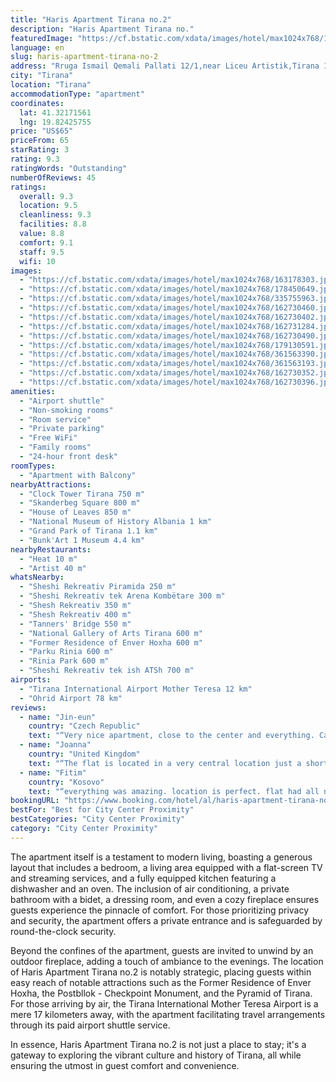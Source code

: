 ```yaml
---
title: "Haris Apartment Tirana no.2"
description: "Haris Apartment Tirana no."
featuredImage: "https://cf.bstatic.com/xdata/images/hotel/max1024x768/163178303.jpg?k=0e03ffe1ff3d3dfce642edac1d4f9417f210e45eeef69cfa2ccafd79f675d905&o=&hp=1"
language: en
slug: haris-apartment-tirana-no-2
address: "Rruga Ismail Qemali Pallati 12/1,near Liceu Artistik,Tirana 1001,Albania, 1001 Tirana, Albania"
city: "Tirana"
location: "Tirana"
accommodationType: "apartment"
coordinates:
  lat: 41.32171561
  lng: 19.82425755
price: "US$65"
priceFrom: 65
starRating: 3
rating: 9.3
ratingWords: "Outstanding"
numberOfReviews: 45
ratings:
  overall: 9.3
  location: 9.5
  cleanliness: 9.3
  facilities: 8.8
  value: 8.8
  comfort: 9.1
  staff: 9.5
  wifi: 10
images:
  - "https://cf.bstatic.com/xdata/images/hotel/max1024x768/163178303.jpg?k=0e03ffe1ff3d3dfce642edac1d4f9417f210e45eeef69cfa2ccafd79f675d905&o=&hp=1"
  - "https://cf.bstatic.com/xdata/images/hotel/max1024x768/178450649.jpg?k=6d58a6982e9a8f4eab555a8242c4abd1f0191d61234c351b9826f59c8546528a&o=&hp=1"
  - "https://cf.bstatic.com/xdata/images/hotel/max1024x768/335755963.jpg?k=43942bf0365714ee85e7fff6e3519f226e7e1992b10a7a0685f3154dc06a9800&o=&hp=1"
  - "https://cf.bstatic.com/xdata/images/hotel/max1024x768/162730460.jpg?k=56b608cdc5b751b02166c1d777a0d7eb81aa688115d7a77c36d7eb1c5b9efb5c&o=&hp=1"
  - "https://cf.bstatic.com/xdata/images/hotel/max1024x768/162730402.jpg?k=5f837d4d44026a2a34e994270d6a62ae785aad48b417d1fed9b1f4216ef6e2dc&o=&hp=1"
  - "https://cf.bstatic.com/xdata/images/hotel/max1024x768/162731284.jpg?k=1ada61d3d363a04a3ecd841ca4836760c679961b6bd10ca6c40f4f8a797d0720&o=&hp=1"
  - "https://cf.bstatic.com/xdata/images/hotel/max1024x768/162730490.jpg?k=371a328991cbc8a404f8d4764dba18a3db61c48488f2bfef22a14aff7a66572a&o=&hp=1"
  - "https://cf.bstatic.com/xdata/images/hotel/max1024x768/179130591.jpg?k=671906b125a30f169a8a6787fea4d7708bdd902eff08aa1ecbec14e50e62c034&o=&hp=1"
  - "https://cf.bstatic.com/xdata/images/hotel/max1024x768/361563390.jpg?k=099a222d2b65a35f3cdd53ab62169d8fc284a91fb4bdc0fc5380e92a7e9718ad&o=&hp=1"
  - "https://cf.bstatic.com/xdata/images/hotel/max1024x768/361563193.jpg?k=295b4f26c34f88f44878125d36adebd37db87dd336fbff7d7145843ee46907cf&o=&hp=1"
  - "https://cf.bstatic.com/xdata/images/hotel/max1024x768/162730352.jpg?k=b4411b1688f84fb17007e14d196b4eaa2fc402af7579f29f379a0943f2aefa24&o=&hp=1"
  - "https://cf.bstatic.com/xdata/images/hotel/max1024x768/162730396.jpg?k=4c6ce08c39c8656823ffc79124a4e8814d544cfb5e4e08ea2b8348cb9f15dc3e&o=&hp=1"
amenities:
  - "Airport shuttle"
  - "Non-smoking rooms"
  - "Room service"
  - "Private parking"
  - "Free WiFi"
  - "Family rooms"
  - "24-hour front desk"
roomTypes:
  - "Apartment with Balcony"
nearbyAttractions:
  - "Clock Tower Tirana 750 m"
  - "Skanderbeg Square 800 m"
  - "House of Leaves 850 m"
  - "National Museum of History Albania 1 km"
  - "Grand Park of Tirana 1.1 km"
  - "Bunk'Art 1 Museum 4.4 km"
nearbyRestaurants:
  - "Heat 10 m"
  - "Artist 40 m"
whatsNearby:
  - "Sheshi Rekreativ Piramida 250 m"
  - "Sheshi Rekreativ tek Arena Kombëtare 300 m"
  - "Shesh Rekreativ 350 m"
  - "Shesh Rekreativ 400 m"
  - "Tanners' Bridge 550 m"
  - "National Gallery of Arts Tirana 600 m"
  - "Former Residence of Enver Hoxha 600 m"
  - "Parku Rinia 600 m"
  - "Rinia Park 600 m"
  - "Sheshi Rekreativ tek ish ATSh 700 m"
airports:
  - "Tirana International Airport Mother Teresa 12 km"
  - "Ohrid Airport 78 km"
reviews:
  - name: "Jin-eun"
    country: "Czech Republic"
    text: "“Very nice apartment, close to the center and everything. Calm and safe neighbourhood and very clean”"
  - name: "Joanna"
    country: "United Kingdom"
    text: "“The flat is located in a very central location just a short walk from the city centre. Matias who met me at the property to do the check in was extremely friendly and always available via whatsapp when I had further questions. In addition, I was...”"
  - name: "Fitim"
    country: "Kosovo"
    text: "“everything was amazing. location is perfect. flat had all necessary facilities.”"
bookingURL: "https://www.booking.com/hotel/al/haris-apartment-tirana-no-2.en-gb.html?aid=8035640"
bestFor: "Best for City Center Proximity"
bestCategories: "City Center Proximity"
category: "City Center Proximity"
---
```


The apartment itself is a testament to modern living, boasting a generous layout that includes a bedroom, a living area equipped with a flat-screen TV and streaming services, and a fully equipped kitchen featuring a dishwasher and an oven. The inclusion of air conditioning, a private bathroom with a bidet, a dressing room, and even a cozy fireplace ensures guests experience the pinnacle of comfort. For those prioritizing privacy and security, the apartment offers a private entrance and is safeguarded by round-the-clock security.

Beyond the confines of the apartment, guests are invited to unwind by an outdoor fireplace, adding a touch of ambiance to the evenings. The location of Haris Apartment Tirana no.2 is notably strategic, placing guests within easy reach of notable attractions such as the Former Residence of Enver Hoxha, the Postbllok - Checkpoint Monument, and the Pyramid of Tirana. For those arriving by air, the Tirana International Mother Teresa Airport is a mere 17 kilometers away, with the apartment facilitating travel arrangements through its paid airport shuttle service.

In essence, Haris Apartment Tirana no.2 is not just a place to stay; it's a gateway to exploring the vibrant culture and history of Tirana, all while ensuring the utmost in guest comfort and convenience.